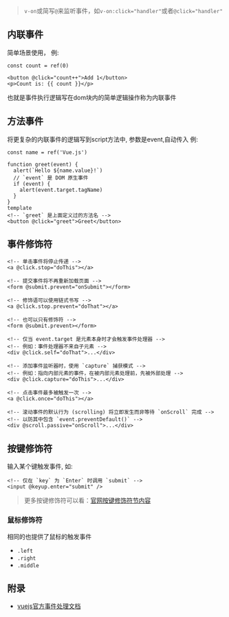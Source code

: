 

>  `v-on`或简写`@`来监听事件，如`v-on:click="handler"`或者`@click="handler"`

## 内联事件

简单场景使用， 例:

```vue
const count = ref(0)

<button @click="count++">Add 1</button>
<p>Count is: {{ count }}</p>
```

也就是事件执行逻辑写在dom块内的简单逻辑操作称为内联事件

## 方法事件

将更复杂的内联事件的逻辑写到script方法中, 参数是event,自动传入 例:

```vue
const name = ref('Vue.js')

function greet(event) {
  alert(`Hello ${name.value}!`)
  // `event` 是 DOM 原生事件
  if (event) {
    alert(event.target.tagName)
  }
}
template
<!-- `greet` 是上面定义过的方法名 -->
<button @click="greet">Greet</button>
```

## 事件修饰符

```vue
<!-- 单击事件将停止传递 -->
<a @click.stop="doThis"></a>

<!-- 提交事件将不再重新加载页面 -->
<form @submit.prevent="onSubmit"></form>

<!-- 修饰语可以使用链式书写 -->
<a @click.stop.prevent="doThat"></a>

<!-- 也可以只有修饰符 -->
<form @submit.prevent></form>

<!-- 仅当 event.target 是元素本身时才会触发事件处理器 -->
<!-- 例如：事件处理器不来自子元素 -->
<div @click.self="doThat">...</div>

<!-- 添加事件监听器时，使用 `capture` 捕获模式 -->
<!-- 例如：指向内部元素的事件，在被内部元素处理前，先被外部处理 -->
<div @click.capture="doThis">...</div>

<!-- 点击事件最多被触发一次 -->
<a @click.once="doThis"></a>

<!-- 滚动事件的默认行为 (scrolling) 将立即发生而非等待 `onScroll` 完成 -->
<!-- 以防其中包含 `event.preventDefault()` -->
<div @scroll.passive="onScroll">...</div>
```

## 按键修饰符

输入某个键触发事件, 如:

```vue
<!-- 仅在 `key` 为 `Enter` 时调用 `submit` -->
<input @keyup.enter="submit" />
```

> 更多按键修饰符可以看：[官网按键修饰符节内容](https://cn.vuejs.org/guide/essentials/event-handling.html#key-modifiers)

### 鼠标修饰符

相同的也提供了鼠标的触发事件

- `.left`
- `.right`
- `.middle`

## 附录

- [vuejs官方事件处理文档](https://cn.vuejs.org/guide/essentials/event-handling.html)